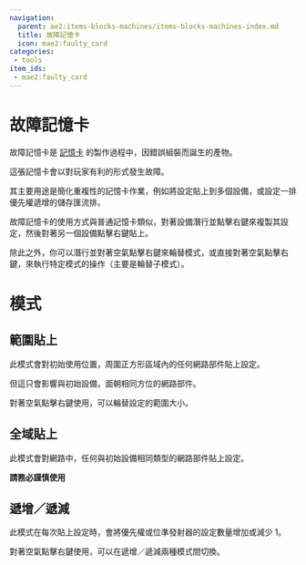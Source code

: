 ```yaml
---
navigation:
  parent: ae2:items-blocks-machines/items-blocks-machines-index.md
  title: 故障記憶卡
  icon: mae2:faulty_card
categories:
 - tools
item_ids:
 - mae2:faulty_card
---
```


# 故障記憶卡

<ItemImage id="mae2:faulty_card" scale="4" />

故障記憶卡是 [記憶卡](ae2:items-blocks-machines/memory_card.md) 的製作過程中，因錯誤組裝而誕生的產物。

這張記憶卡會以對玩家有利的形式發生故障。

其主要用途是簡化重複性的記憶卡作業，例如將設定貼上到多個設備，或設定一排優先權遞增的儲存匯流排。

故障記憶卡的使用方式與普通記憶卡類似，對著設備潛行並點擊右鍵來複製其設定，然後對著另一個設備點擊右鍵貼上。

除此之外，你可以潛行並對著空氣點擊右鍵來輪替模式，或直接對著空氣點擊右鍵，來執行特定模式的操作（主要是輪替子模式）。

# 模式
## 範圍貼上
此模式會對初始使用位置，周圍正方形區域內的任何網路部件貼上設定。

但這只會影響與初始設備，面朝相同方位的網路部件。

對著空氣點擊右鍵使用，可以輪替設定的範圍大小。

## 全域貼上
此模式會對網路中，任何與初始設備相同類型的網路部件貼上設定。

**請務必謹慎使用**

## 遞增／遞減
此模式在每次貼上設定時，會將優先權或位準發射器的設定數量增加或減少 1。

對著空氣點擊右鍵使用，可以在遞增／遞減兩種模式間切換。
